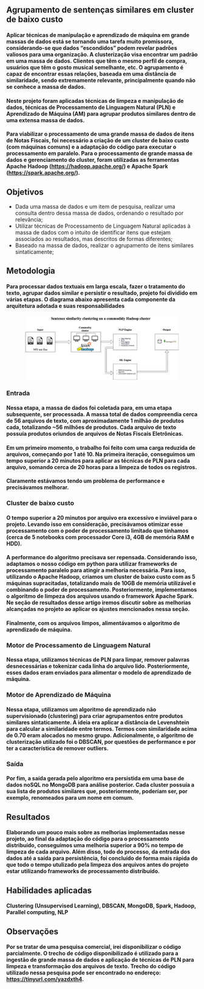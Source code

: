 ## **Agrupamento de sentenças similares em cluster de baixo custo**

#### Aplicar técnicas de manipulação e aprendizado de máquina em grande massas de dados está se tornando uma tarefa muito promissora, considerando-se que dados “escondidos” podem revelar padrões valiosos para uma organização. A clusterização visa encontrar um padrão em uma massa de dados. Clientes que têm o mesmo perfil de compra, usuários que têm o gosto musical semelhante, etc. O agrupamento é capaz de encontrar essas relações, baseada em uma distância de similaridade, sendo extremamente relevante, principalmente quando não se conhece a massa de dados.

#### Neste projeto foram aplicadas técnicas de limpeza e manipulação de dados, técnicas de Processamento de Linguagem Natural (PLN) e Aprendizado de Máquina (AM) para agrupar produtos similares dentro de uma extensa massa de dados.

#### Para viabilizar o processamento de uma grande massa de dados de itens de Notas Fiscais, foi necessário a criação de um cluster de baixo custo (com máquinas comuns) e a adaptação do código para executar o processamento em paralelo. Para o processamento de grande massa de dados e gerenciamento do cluster, foram utilizadas as ferramentas Apache Hadoop (https://hadoop.apache.org/) e Apache Spark (https://spark.apache.org/).

## **Objetivos**
- Dada uma massa de dados e um item de pesquisa, realizar uma consulta dentro dessa massa de dados, ordenando o resultado por relevância;
- Utilizar técnicas de Processamento de Linguagem Natural aplicadas à massa de dados com o intuito de identificar itens que estejam associados ao resultados, mas descritos de formas diferentes;
- Baseado na massa de dados, realizar o agrupamento de itens similares sintaticamente;

## **Metodologia**

#### Para processar dados textuais em larga escala, fazer o tratamento do texto, agrupar dados similar e persistir o resultado, projeto foi dividido em várias etapas. O diagrama abaixo apresenta cada componente da arquitetura adotada e suas responsabilidades

<p align="center">
    <img src='sentence_similarity_clustering.png' width = '80%'/>
</p> 

### **Entrada**
#### Nessa etapa, a massa de dados foi coletada para, em uma etapa subsequente, ser processada. A massa total de dados compreendia cerca de 56 arquivos de texto, com aproximadamente 1 milhão de produtos cada, totalizando ~56 milhões de produtos. Cada arquivo de texto possuía produtos oriundos de arquivos de Notas Fiscais Eletrônicas. 

#### Em um primeiro momento, o trabalho foi feito com uma carga reduzida de arquivos, começando por 1 até 10. Na primeira iteração, conseguimos um tempo superior a 20 minutos para aplicar as técnicas de PLN para cada arquivo, somando cerca de 20 horas para a limpeza de todos os registros. 

#### Claramente estávamos tendo um problema de performance e precisávamos melhorar. 

### **Cluster de baixo custo**

#### O tempo superior a 20 minutos por arquivo era excessivo e inviável para o projeto. Levando isso em consideração, precisávamos otimizar esse processamento com o poder de processamento limitado que tínhamos (cerca de 5 notebooks com processador Core i3, 4GB de memória RAM e HDD).

#### A performance do algoritmo precisava ser repensada. Considerando isso, adaptamos o nosso código em python para utilizar frameworks de processamento paralelo para atingir a melhoria necessária. Para isso, utilizando o Apache Hadoop, criamos um cluster de baixo custo com as 5 máquinas supracitadas, totalizando mais de 10GB de memória utilizável e combinando o poder de processamento. Posteriormente, implementamos o algoritmo de limpeza dos arquivos usando o framework Apache Spark. Ne seção de resultados desse artigo iremos discutir sobre as melhorias alcançadas no projeto ao aplicar os ajustes mencionados nessa seção.

#### Finalmente, com os arquivos limpos, alimentávamos o algoritmo de aprendizado de máquina. 

### **Motor de Processamento de Linguagem Natural** 

#### Nessa etapa, utilizamos técnicas de PLN para limpar, remover palavras desnecessárias e tokenizar cada linha do arquivo lido. Posteriormente, esses dados eram enviados para alimentar o modelo de aprendizado de máquina.

### **Motor de Aprendizado de Máquina**

#### Nessa etapa, utilizamos um algoritmo de aprendizado não supervisionado (clustering) para criar agrupamentos entre produtos similares sintaticamente. A ideia era aplicar a distância de Levenshtein para calcular a similaridade entre termos. Termos com similaridade acima de 0.70 eram alocados no mesmo grupo. Adicionalmente, o algoritmo de clusterização utilizado foi o DBSCAN, por questões de performance e por ter a característica de remover outliers.
 
### **Saída**

#### Por fim, a saída gerada pelo algoritmo era persistida em uma base de dados noSQL no MongoDB para análise posterior. Cada cluster possuía a sua lista de produtos similares que, posteriormente, poderíam ser, por exemplo, renomeados para um nome em comum.

## **Resultados**

#### Elaborando um pouco mais sobre as melhorias implementadas nesse projeto, ao final da adaptação do código para o processamento distribuído, conseguimos uma melhoria superior a 90% no tempo de limpeza de cada arquivo. Além disso, todo do processo, da entrada dos dados até a saída para persistência, foi concluído de forma mais rápida do que todo o tempo utulizado pela limpeza dos arquivos antes do projeto estar utilizando frameworks de processamento distribuído. 

## **Habilidades aplicadas**

#### Clustering (Unsupervised Learning), DBSCAN, MongoDB, Spark, Hadoop, Parallel computing, NLP

## Observações

#### Por se tratar de uma pesquisa comercial, irei disponibilizar o código parcialmente. O trecho de código disponibilizado é utilizado para a ingestão de grande massa de dados e aplicação de técnicas de PLN para limpeza e transformação dos arquivos de texto. Trecho do código utilizado nessa pesquisa pode ser encontrado no endereço: https://tinyurl.com/yazdxth4.